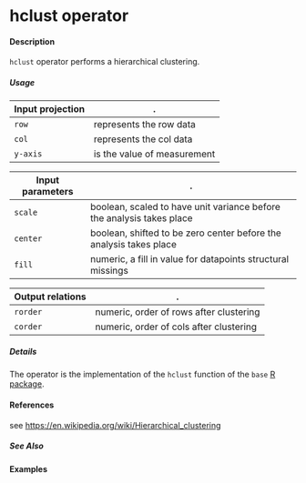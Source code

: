 # hclust operator

#### Description
`hclust` operator performs a hierarchical clustering.

##### Usage
Input projection|.
---|---
`row`   | represents the row data
`col`   | represents the col data
`y-axis`| is the value of measurement


Input parameters|.
---|---
`scale`   | boolean, scaled to have unit variance before the analysis takes place
`center`  | boolean, shifted to be zero center before the analysis takes place
`fill` | numeric, a fill in value for datapoints structural missings

Output relations|.
---|---
`rorder`| numeric, order of rows after clustering
`corder`| numeric, order of cols after clustering

##### Details
The operator is the implementation of the `hclust` function of the `base` [R package](https://www.rdocumentation.org/packages/stats/versions/3.6.2/topics/hclust).


#### References
see https://en.wikipedia.org/wiki/Hierarchical_clustering


##### See Also


#### Examples

